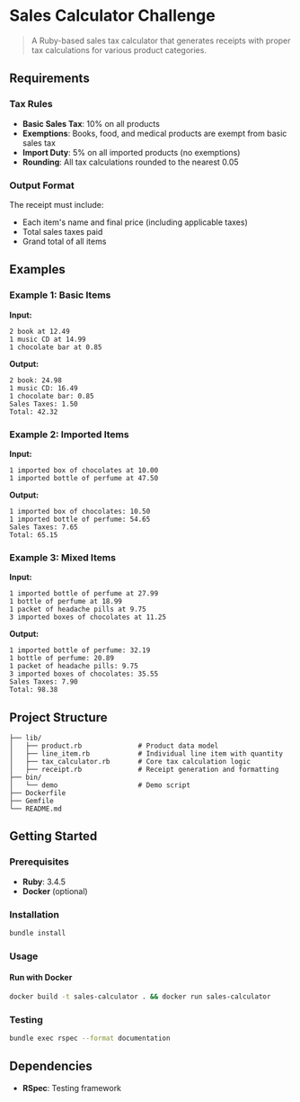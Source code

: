 # Sales Calculator Challenge

> A Ruby-based sales tax calculator that generates receipts with proper tax calculations for various product categories.

## Requirements

### Tax Rules

- **Basic Sales Tax**: 10% on all products
- **Exemptions**: Books, food, and medical products are exempt from basic sales tax
- **Import Duty**: 5% on all imported products (no exemptions)
- **Rounding**: All tax calculations rounded to the nearest 0.05

### Output Format

The receipt must include:

- Each item's name and final price (including applicable taxes)
- Total sales taxes paid
- Grand total of all items

## Examples

### Example 1: Basic Items

**Input:**

```
2 book at 12.49
1 music CD at 14.99
1 chocolate bar at 0.85
```

**Output:**

```
2 book: 24.98
1 music CD: 16.49
1 chocolate bar: 0.85
Sales Taxes: 1.50
Total: 42.32
```

### Example 2: Imported Items

**Input:**

```
1 imported box of chocolates at 10.00
1 imported bottle of perfume at 47.50
```

**Output:**

```
1 imported box of chocolates: 10.50
1 imported bottle of perfume: 54.65
Sales Taxes: 7.65
Total: 65.15
```

### Example 3: Mixed Items

**Input:**

```
1 imported bottle of perfume at 27.99
1 bottle of perfume at 18.99
1 packet of headache pills at 9.75
3 imported boxes of chocolates at 11.25
```

**Output:**

```
1 imported bottle of perfume: 32.19
1 bottle of perfume: 20.89
1 packet of headache pills: 9.75
3 imported boxes of chocolates: 35.55
Sales Taxes: 7.90
Total: 98.38
```

## Project Structure

```
├── lib/
│   ├── product.rb              # Product data model
│   ├── line_item.rb            # Individual line item with quantity
│   ├── tax_calculator.rb       # Core tax calculation logic
│   ├── receipt.rb              # Receipt generation and formatting
├── bin/
│   └── demo                    # Demo script
├── Dockerfile
├── Gemfile
└── README.md
```

## Getting Started

### Prerequisites

- **Ruby**: 3.4.5
- **Docker** (optional)

### Installation

```bash
bundle install
```

### Usage

#### Run with Docker

```bash
docker build -t sales-calculator . && docker run sales-calculator
```

### Testing

```bash
bundle exec rspec --format documentation
```

## Dependencies

- **RSpec**: Testing framework
